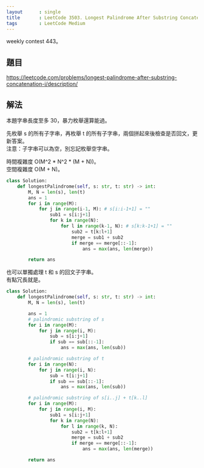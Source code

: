 ```yaml
---
layout      : single
title       : LeetCode 3503. Longest Palindrome After Substring Concatenation I
tags        : LeetCode Medium
---
```

weekly contest 443。

## 題目

<https://leetcode.com/problems/longest-palindrome-after-substring-concatenation-i/description/>

## 解法

本題字串長度至多 30，暴力枚舉還算能過。  

先枚舉 s 的所有子字串，再枚舉 t 的所有子字串，兩個拼起來後檢查是否回文，更新答案。  
注意：子字串可以為空，別忘記枚舉空字串。  

時間複雜度 O(M^2 \* N^2 \* (M + N))。  
空間複雜度 O(M + N)。  

```python
class Solution:
    def longestPalindrome(self, s: str, t: str) -> int:
        M, N = len(s), len(t)
        ans = 1
        for i in range(M):
            for j in range(i-1, M): # s[i:i-1+1] = ""
                sub1 = s[i:j+1]
                for k in range(N):
                    for l in range(k-1, N): # s[k:k-1+1] = ""
                        sub2 = t[k:l+1]
                        merge = sub1 + sub2
                        if merge == merge[::-1]:
                            ans = max(ans, len(merge))

        return ans
```

也可以單獨處理 t 和 s 的回文子字串。  
有點冗長就是。  

```python
class Solution:
    def longestPalindrome(self, s: str, t: str) -> int:
        M, N = len(s), len(t)

        ans = 1
        # palindromic substring of s
        for i in range(M):
            for j in range(i, M):
                sub = s[i:j+1]
                if sub == sub[::-1]:
                    ans = max(ans, len(sub))

        # palindromic substring of t
        for i in range(N):
            for j in range(i, N):
                sub = t[i:j+1]
                if sub == sub[::-1]:
                    ans = max(ans, len(sub))

        # palindromic substring of s[i..j] + t[k..l]
        for i in range(M):
            for j in range(i, M):
                sub1 = s[i:j+1]
                for k in range(N):
                    for l in range(k, N):
                        sub2 = t[k:l+1]
                        merge = sub1 + sub2
                        if merge == merge[::-1]:
                            ans = max(ans, len(merge))

        return ans
```
